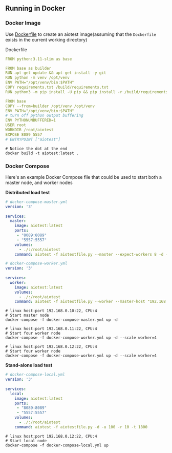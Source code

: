 ## Running in Docker
### Docker Image
Use [Dockerfile](https://github.com/hewei198711/Aiotest/blob/main/Dockerfile) to create an aiotest image(assuming that the `Dockerfile` exists in the current working directory)

Dockerfile
```yml
FROM python:3.11-slim as base

FROM base as builder
RUN apt-get update && apt-get install -y git 
RUN python -m venv /opt/venv
ENV PATH="/opt/venv/bin:$PATH"
COPY requirements.txt /build/requirements.txt
RUN python3 -m pip install -U pip && pip install -r /build/requirements.txt

FROM base
COPY --from=builder /opt/venv /opt/venv
ENV PATH="/opt/venv/bin:$PATH"
# turn off python output buffering
ENV PYTHONUNBUFFERED=1
USER root
WORKDIR /root/aiotest
EXPOSE 8089 5557
# ENTRYPOINT ["aiotest"]
```
```console
# Notice the dot at the end
docker build -t aiotest:latest .
```
### Docker Compose
Here's an example Docker Compose file that could be used to start both a master node, and worker nodes

**Distributed load test**
```yml
# docker-compose-master.yml
version: '3'
  
services:
  master:
    image: aiotest:latest
    ports:
     - "8089:8089"
     - "5557:5557"
    volumes:
      - ./:/root/aiotest
    command: aiotest -f aiotestfile.py --master --expect-workers 8 -d -u 8000 -r 400 -t 1800
```
```yml
# docker-compose-worker.yml
version: '3'
  
services:
  worker:
    image: aiotest:latest
    volumes:
      - ./:/root/aiotest
    command: aiotest -f aiotestfile.py --worker --master-host "192.168.0.10"
```
```console
# linux host:port 192.168.0.10:22, CPU:4
# Start master node
docker-compose -f docker-compose-master.yml up -d
```
```console
# linux host:port 192.168.0.11:22, CPU:4
# Start four worker node
docker-compose -f docker-compose-worker.yml up -d --scale worker=4
```
```console
# linux host:port 192.168.0.12:22, CPU:4
# Start four worker node
docker-compose -f docker-compose-worker.yml up -d --scale worker=4
```
**Stand-alone load test**
```yml
# docker-compose-local.yml
version: '3'
  
services:
  local:
    image: aiotest:latest
    ports:
     - "8089:8089"
     - "5557:5557"
    volumes:
      - ./:/root/aiotest
    command: aiotest -f aiotestfile.py -d -u 100 -r 10 -t 1800
```
```console
# linux host:port 192.168.0.12:22, CPU:4
# Start local node
docker-compose -f docker-compose-local.yml up
```